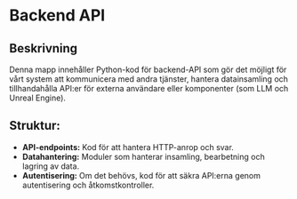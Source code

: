 # Backend API

## Beskrivning
Denna mapp innehåller Python-kod för backend-API som gör det möjligt för vårt system att kommunicera med andra tjänster, hantera datainsamling och tillhandahålla API:er för externa användare eller komponenter (som LLM och Unreal Engine).

## Struktur:
- **API-endpoints:** Kod för att hantera HTTP-anrop och svar.
- **Datahantering:** Moduler som hanterar insamling, bearbetning och lagring av data.
- **Autentisering:** Om det behövs, kod för att säkra API:erna genom autentisering och åtkomstkontroller.

